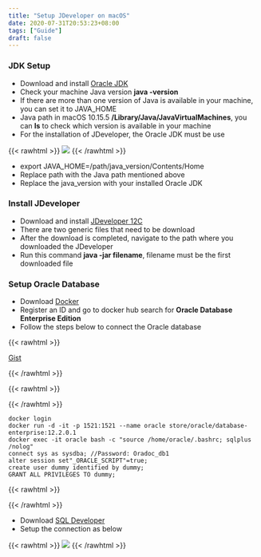 ```yaml
---
title: "Setup JDeveloper on macOS"
date: 2020-07-31T20:53:23+08:00
tags: ["Guide"]
draft: false
---
```


### JDK Setup

- Download and install [Oracle JDK](https://www.oracle.com/sg/java/technologies/javase/javase-jdk8-downloads.html) 
- Check your machine Java version **java -version**
- If there are more than one version of Java is available in your machine, you can set it to JAVA_HOME
- Java path in macOS 10.15.5 **/Library/Java/JavaVirtualMachines**, you can **ls** to check which version is available in your machine
- For the installation of JDeveloper, the Oracle JDK must be use 

{{< rawhtml >}}
  <img class="ui fluid image" src="/img/oracle_jdk8.png" style="width: auto">
{{< /rawhtml >}}

- export JAVA_HOME=/path/java_version/Contents/Home
- Replace path with the Java path mentioned above
- Replace the java_version with your installed Oracle JDK

### Install JDeveloper

- Download and install [JDeveloper 12C](https://www.oracle.com/tools/downloads/Jdeveloper-12c-downloads.html)
- There are two generic files that need to be download
- After the download is completed, navigate to the path where you downloaded the JDeveloper 
- Run this command **java -jar filename**, filename must be the first downloaded file

### Setup Oracle Database

- Download [Docker](https://docs.docker.com/docker-for-mac/install/)
- Register an ID and go to docker hub search for **Oracle Database Enterprise Edition**
- Follow the steps below to connect the Oracle database

{{< rawhtml >}}
  <p class="show-in-mobile">
    <a href="https://gist.github.com/luisychun/bbddabe73b4c955f7b5193b678baee23" target=_blank>Gist</a>
  </p>
{{< /rawhtml >}}

{{< rawhtml >}}<div class="hide-in-mobile">{{< /rawhtml >}}
```shell
docker login
docker run -d -it -p 1521:1521 --name oracle store/oracle/database-enterprise:12.2.0.1
docker exec -it oracle bash -c "source /home/oracle/.bashrc; sqlplus /nolog"
connect sys as sysdba; //Password: Oradoc_db1
alter session set"_ORACLE_SCRIPT"=true;
create user dummy identified by dummy;
GRANT ALL PRIVILEGES TO dummy;
```
{{< rawhtml >}}</div>{{< /rawhtml >}}

- Download [SQL Developer](https://www.oracle.com/sg/tools/downloads/sqldev-v192-downloads.html)
- Setup the connection as below

{{< rawhtml >}}
  <img class="ui fluid image" src="/img/sql_developer.png">
{{< /rawhtml >}}